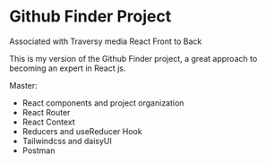 # Github Finder Project

Associated with Traversy media React Front to Back

This is my version of the Github Finder project, a great approach to becoming an expert in React js.

Master:

- React components and project organization
- React Router
- React Context
- Reducers and useReducer Hook
- Tailwindcss and daisyUI
- Postman
